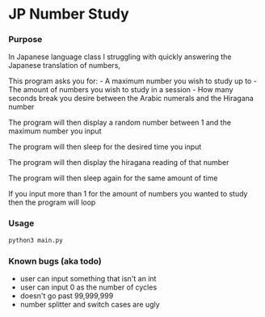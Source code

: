 # JP Number Study

### Purpose


In Japanese language class I struggling with quickly answering the Japanese translation of numbers,


This program asks you for: 
    - A maximum number you wish to study up to
	- The amount of numbers you wish to study in a session
	- How many seconds break you desire between the Arabic numerals and the Hiragana number


The program will then display a random number between 1 and the maximum number you input

The program will then sleep for the desired time you input

The program will then display the hiragana reading of that number

The program will then sleep again for the same amount of time

If you input more than 1 for the amount of numbers you wanted to study then the program will loop


### Usage

```bash
python3 main.py
```

### Known bugs (aka todo)

- user can input something that isn't an int
- user can input 0 as the number of cycles
- doesn't go past 99,999,999
- number splitter and switch cases are ugly
